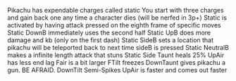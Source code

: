 Pikachu has expendable charges called static
You start with three charges and gain back one any time a character dies (will be nerfed in 3p+)
Static is activated by having attack pressed on the eighth frame of specific moves
Static DownB immediately uses the second half
Static UpB does more damage and kb (only on the first dash)
Static SideB sets a location that pikachu will be teleported back to next time sideB is pressed
Static NeutralB makes a infinite length attack that stuns
Static Side Taunt heals 25%
UpAir has less end lag
Fair is a bit larger
FTilt freezes
DownTaunt gives pikachu a gun. BE AFRAID.
DownTilt Semi-Spikes
UpAir is faster and comes out faster